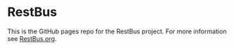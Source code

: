 RestBus
=======

This is the GitHub pages repo for the RestBus project.
For more information see [RestBus.org](http://www.restbus.org).
